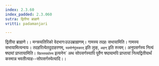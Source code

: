 ```yaml
---
index: 2.3.60
index_padded: 2.3.060
sutra: द्वितीया ब्राह्मणे
vritti: padamanjari

---
```

द्वितीया ब्राह्मणे।। मन्त्रव्यतिरिको वेदभागःउउउब्राह्मणम्। गामस्य तदहः सभायामिति। गामस्य सभायामित्यन्वयः। तदहरित्येतदुदाहरणम्, `स्वमोर्नपुंसकात्` इति लुक्, `अहन्` इति रुत्वम्।
अनुपसर्गस्य नित्यं षष्ठ्यां प्राप्तायामिति। `दिवस्तदर्थस्य` इत्यनेन` अथ  सोपसर्गस्यापि पूर्वेण षष्ठ्यामपि प्राप्तायां नित्यद्वितीयार्थं कस्मान्न भवतीत्याह--सोपसर्गस्येत्यादि।।